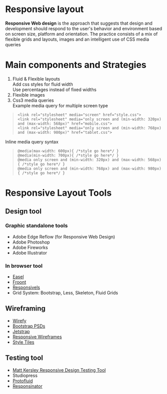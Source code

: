 # Responsive layout
__Responsive Web design__ is the approach that suggests that design and development should respond to the user's behavior and environment based on screen size, platform and orientation. The practice consists of a mix of flexible grids and layouts, images and an intelligent use of CSS media queries
# Main components and Strategies
1. Fluid & Flexible layouts  
Add css styles for fluid width  
Use percentages instead of fixed widths  
2. Flexible images
3. Css3 media queries  
Example media query for multiple screen type  
> `<link rel="stylesheet" media="screen" href="style.css">`  
> `<link rel="stylesheet" media="only screen and (min-width: 320px) and (max-width: 568px)" href="mobile.css">`  
> `<link rel="stylesheet" media="only screen and (min-width: 768px) and (max-width: 980px)" href="tablet.css">  `

Inline media query syntax
> `@media(max-width: 600px){
  /*style go here*/
}`  
> `@media(min-width: 700px){
  /*style go here*/
}`  
> `@media only screen and (min-width: 320px) and (max-width: 568px){
  /*style go here*/
}`  
> `@media only screen and (min-width: 768px) and (max-width: 980px){
  /*style go here*/
}`  

# Responsive Layout Tools
## Design tool
### Graphic standalone tools
- Adobe Edge Reflow (for Responsive Web Design)
- Adobe Photoshop
- Adobe Fireworks
- Adobe Illustrator
### In browser tool
- [Easel](https://www.easel.io)
- [Froont](http://froont.com)
- [Responsivels](http://responsive.is)
- Grid System: Bootstrap, Less, Skeleton, Fluid Grids
## Wireframing
- [Wirefy](http://getwirefy.com)
- [Bootstrap PSDs](http://ghostlypixels.com/freebies/twitter-bootstrap-3-psd)
- [Jetstrap](http://jetstrap.com)
- [Responsive Wireframes](http://www.thismanslife.co.uk/projects/lab/responsivewireframe/#desktop)
- [Style Tiles](http://styletil.es/)
## Testing tool
- [Matt Kersley Responsive Design Testing Tool](http://mattkersley.com/responsive)
- Studiopress
- [Protofluid](http://protofluid.com)
- [Responsinator](http://springload.responsinator.com)
